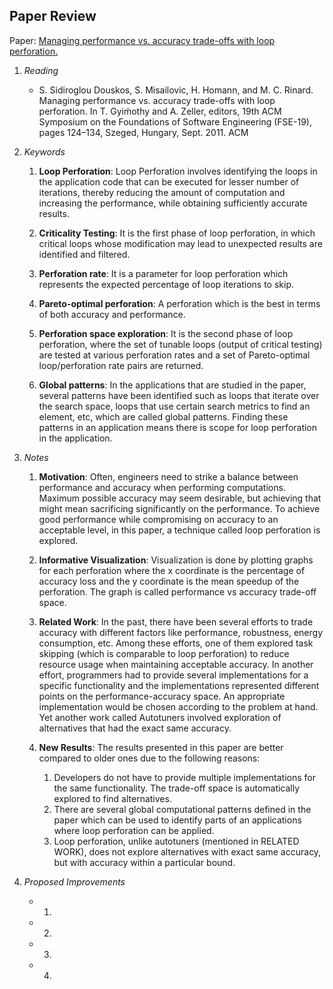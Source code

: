 ## Paper Review
Paper: [Managing performance vs. accuracy trade-offs with loop perforation.](https://dl.acm.org/citation.cfm?id=2025133)

1. *Reading*
    - S. Sidiroglou Douskos, S. Misailovic, H. Homann, and M. C. Rinard. Managing performance vs. accuracy trade-offs with loop perforation. In T. Gyiḿothy and A. Zeller, editors, 19th ACM Symposium on the Foundations of Software Engineering (FSE-19), pages 124–134, Szeged, Hungary, Sept. 2011. ACM

2. *Keywords*

    1. **Loop Perforation**: Loop Perforation involves identifying the loops in the application code that can be executed for lesser number of iterations, thereby reducing the amount of computation and increasing the performance, while obtaining sufficiently accurate results.

    2. **Criticality Testing**: It is the first phase of loop perforation, in which critical loops whose modification may lead to unexpected results are identified and filtered.  

    3. **Perforation rate**: It is a parameter for loop perforation which represents the expected percentage of loop iterations to skip. 

    4. **Pareto-optimal perforation**: A perforation which is the best in terms of both accuracy and performance.

    5. **Perforation space exploration**: It is the second phase of loop perforation, where the set of tunable loops (output of critical testing) are tested at various perforation rates and a set of Pareto-optimal loop/perforation rate pairs are returned. 

    6. **Global patterns**: In the applications that are studied in the paper, several patterns have been identified such as loops that iterate over the search space, loops that use certain search metrics to find an element, etc, which are called global patterns. Finding these patterns in an application means there is scope for loop perforation in the application.

3. *Notes*

    1. **Motivation**: Often, engineers need to strike a balance between performance and accuracy when performing computations. Maximum possible accuracy may seem desirable, but achieving that might mean sacrificing significantly on the performance. To achieve good performance while compromising on accuracy to an acceptable level, in this paper, a technique called loop perforation is explored.

    2. **Informative Visualization**: Visualization is done by plotting graphs for each perforation where the x coordinate is the percentage of accuracy loss and the y coordinate is the mean speedup of the perforation. The graph is called performance vs accuracy trade-off space.

    3. **Related Work**: In the past, there have been several efforts to trade accuracy with different factors like performance, robustness, energy consumption, etc. Among these efforts, one of them explored task skipping (which is comparable to loop perforation) to reduce resource usage when maintaining acceptable accuracy. In another effort, programmers had to provide several implementations for a specific functionality and the implementations represented different points on the performance-accuracy space. An appropriate implementation would be chosen according to the problem at hand. Yet another work called Autotuners involved exploration of alternatives that had the exact same accuracy.

    4. **New Results**: The results presented in this paper are better  compared to older ones due to the following reasons:
        1. Developers do not have to provide multiple implementations for the same functionality. The trade-off space is automatically explored to find alternatives.  
        2. There are several global computational patterns defined in the paper which can be used to identify parts of an applications where loop perforation can be applied.  
        3. Loop perforation, unlike autotuners (mentioned in RELATED WORK), does not explore alternatives with exact same accuracy, but with accuracy within a particular bound.  

4. *Proposed Improvements*

    - 1. 
    - 2.
    - 3.
    - 4.

